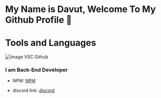 # My Name is Davut, Welcome To My Github Profile 👋


# Tools and Languages
![Image](https://img.shields.io/badge/-NodeJS-green?logo=reactlogoColor=green&style=flat) VSC Github


### I am Back-End Developer

- NPM: <a href="https://www.npmjs.com/~davutozgursukuti">NPM</a>

- discord link: <a href="https://discord.com/users/733309959349207091">discord</a>
